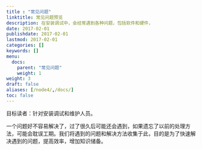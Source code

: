 ```yaml
---
title : "常见问题"
linktitle: 常见问题预览
description: 在安装调试中，会经常遇到各种问题，包括软件和硬件，
date: 2017-02-01
publishdate: 2017-02-01
lastmod: 2017-02-01
categories: []
keywords: []
menu:
  docs:
    parent: "常见问题"
    weight: 1
weight: 3
draft: false
aliases: [/node4/,/docs/]
toc: false
---
```


目标读者：针对安装调试和维护人员。

一个问题好不容易解决了，过了很久后可能还会遇到，如果遗忘了以前的处理方法，可能会耽误工期。我们将遇到的问题和解决方法收集于此，目的是为了快速解决遇到的问题，提高效率，增加知识储备。
